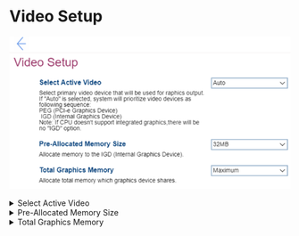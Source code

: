 # Video Setup #
![](./img/videosetup.png)

<details><summary>Select Active Video</summary>
One of 3 options to select primary video device that will be used for graphics output:

1. **Auto** – Default. If selected, then system will prioritize video devices as following sequence:<br>
    a.	PEG<br>
    b.	IGD<br>
2. IGD – Internal Graphics Device will be used.
3. PEG – PCI-e Graphics Device will be used.

**Note**. If CPU does not support integrated graphics, there will be no “IGD” option.

| WMI Setting name | Values | SVP Req'd | AMD/Intel |
|:---|:---|:---|:---|
|  |  |  | Both |
</details>


<details><summary>Pre-Allocated Memory Size</summary>
One of 3 options to allocate memory in the IGD (Internal Graphics Device):

1. **32 MB** – Default.
2. 64 MB
3. 128 MB

| WMI Setting name | Values | SVP Req'd | AMD/Intel |
|:---|:---|:---|:---|
|  |  |  | Both |
</details>


<details><summary>Total Graphics Memory</summary>
One of 3 options to allocate total memory which graphics device shares:

1. 128 MB
2. 256 MB
3. **Maximum** – Default.

| WMI Setting name | Values | SVP Req'd | AMD/Intel |
|:---|:---|:---|:---|
|  |  |  | Both |
</details>